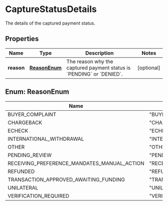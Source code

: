 

# CaptureStatusDetails

The details of the captured payment status.

## Properties

| Name | Type | Description | Notes |
|------------ | ------------- | ------------- | -------------|
|**reason** | [**ReasonEnum**](#ReasonEnum) | The reason why the captured payment status is &#x60;PENDING&#x60; or &#x60;DENIED&#x60;. |  [optional] |



## Enum: ReasonEnum

| Name | Value |
|---- | -----|
| BUYER_COMPLAINT | &quot;BUYER_COMPLAINT&quot; |
| CHARGEBACK | &quot;CHARGEBACK&quot; |
| ECHECK | &quot;ECHECK&quot; |
| INTERNATIONAL_WITHDRAWAL | &quot;INTERNATIONAL_WITHDRAWAL&quot; |
| OTHER | &quot;OTHER&quot; |
| PENDING_REVIEW | &quot;PENDING_REVIEW&quot; |
| RECEIVING_PREFERENCE_MANDATES_MANUAL_ACTION | &quot;RECEIVING_PREFERENCE_MANDATES_MANUAL_ACTION&quot; |
| REFUNDED | &quot;REFUNDED&quot; |
| TRANSACTION_APPROVED_AWAITING_FUNDING | &quot;TRANSACTION_APPROVED_AWAITING_FUNDING&quot; |
| UNILATERAL | &quot;UNILATERAL&quot; |
| VERIFICATION_REQUIRED | &quot;VERIFICATION_REQUIRED&quot; |



